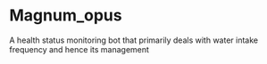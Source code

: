 # Magnum_opus
A health status monitoring bot that primarily deals with water intake frequency and hence its management
